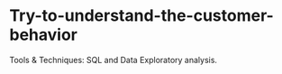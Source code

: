 # Try-to-understand-the-customer-behavior
Tools &amp; Techniques: SQL and Data Exploratory analysis.
